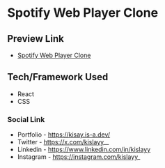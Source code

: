 # Spotify Web Player Clone
## Preview Link
- [Spotify Web Player Clone](https://spotify-kislay.web.app/)

## Tech/Framework Used
* React
* CSS

### Social Link
- Portfolio - https://kisay.is-a.dev/
- Twitter - https://x.com/kislayy__
- Linkedin - https://www.linkedin.com/in/kislayy
- Instagram - https://instagram.com/kislayy_